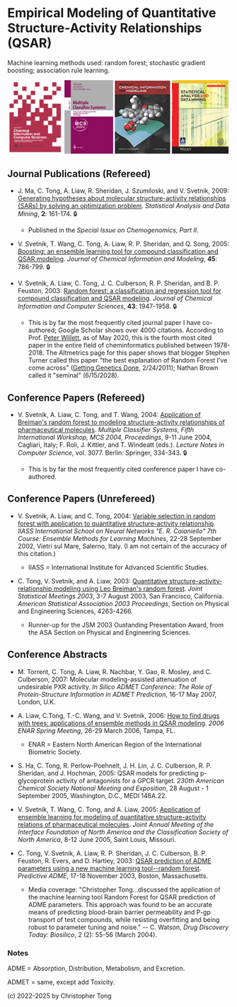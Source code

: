 # Empirical Modeling of Quantitative Structure-Activity Relationships (QSAR)

Machine learning methods used: random forest; stochastic gradient boosting; association rule learning.

<img src="journal_jcics.jpg" width="125"> <img src="mcs2004cover.jpg" width="110"> <img src="journal_jcim.jpg" width="125"> <img src="journal_sadm.gif" width="128">

## Journal Publications (Refereed)

- J. Ma, C. Tong, A. Liaw, R. Sheridan, J. Szumiloski, and V. Svetnik, 2009:  [Generating hypotheses about molecular structure-activity relationships (SARs) by 
solving an optimization problem](https://doi.org/10.1002/sam.10040).  *Statistical Analysis and Data Mining*, **2**: 161-174.  :lock:

  - Published in the *Special Issue on Chemogenomics, Part II*.

- V. Svetnik,  T. Wang, C.  Tong, A. Liaw, R. P. Sheridan, and Q. Song, 2005:  [Boosting:  an ensemble learning tool for compound classification and QSAR 
modeling](https://doi.org/10.1021/ci0500379). *Journal of Chemical Information and Modeling*, **45**:  786-799.  :lock:

- V. Svetnik, A. Liaw, C.  Tong, J. C. Culberson, R. P. Sheridan, and B. P. Feuston, 2003:  [Random forest:  a classification and regression tool for 
compound classification and QSAR modeling](https://doi.org/10.1021/ci034160g). *Journal of Chemical Information and Computer Sciences*, **43**: 1947-1958.  :lock:

  - This is by far the most frequently cited journal paper I have co-authored; Google Scholar shows over 4000 citations.  According to Prof. [Peter Willett](https://doi.org/10.3390/ijms21155576), as of May 2020, this is the fourth most cited paper in the entire field of cheminformatics published between 1978-2018.  The Altmetrics page for this paper shows that blogger Stephen Turner called this paper "the best explanation of Random Forest I've come across" ([Getting Genetics Done](https://gettinggeneticsdone.blogspot.com/2011/02/split-data-frame-into-testing-and.html), 2/24/2011); Nathan Brown called it "seminal" (6/15/2028).

## Conference Papers (Refereed)

- V. Svetnik, A. Liaw, C. Tong, and T. Wang, 2004:  [Application of Breiman's random forest to modeling structure-activity relationships of pharmaceutical 
molecules](https://doi.org/10.1007/978-3-540-25966-4_33).  *Multiple Classifier Systems, Fifth International Workshop, MCS 2004, Proceedings*, 9-11 June 2004, Cagliari, Italy; F. Roli, J. Kittler, and T. Windeatt (eds.).  *Lecture Notes in Computer Science*, vol. 3077. Berlin: Springer, 334-343.  :lock:

   - This is by far the most frequently cited conference paper I have co-authored.

## Conference Papers (Unrefereed)

- V. Svetnik, A. Liaw, and C. Tong, 2004:  [Variable selection in random forest with application to quantitative structure-activity relationship](https://www.researchgate.net/profile/Vladimir_Svetnik/publication/228572061_Variable_Selection_in_Random_Forest_with_Application_to_Quantitative_Structure-Activity_Relationship/links/00b495321cca0aa7d3000000/Variable-Selection-in-Random-Forest-with-Application-to-Quantitative-Structure-Activity-Relationship.pdf).  *IIASS International School on Neural Networks "E. R. Caianiello" 7th Course:  Ensemble Methods for Learning Machines*, 22-28 September 2002, Vietri sul Mare, Salerno, Italy.  (I am not certain of the accuracy of this citation.)

  - IIASS = International Institute for Advanced Scientific Studies.

- C. Tong, V. Svetnik, and A. Liaw, 2003:  [Quantitative structure-activity-relationship modeling using Leo Breiman's random forest](JSM2003-000025.pdf). 
*Joint Statistical Meetings 2003*, 3-7 August 2003, San Francisco, California.  *American Statistical Association 2003 Proceedings*, Section on 
Physical and Engineering Sciences, 4263-4266.

  - Runner-up for the JSM 2003 Oustanding Presentation Award, from the ASA Section on Physical and Engineering Sciences.

## Conference Abstracts

- M. Torrent, C. Tong, A. Liaw, R. Nachbar, Y. Gao, R. Mosley, and C. Culberson, 2007:  Molecular modeling-assisted attenuation of undesirable PXR 
activity.  *In Silico ADMET Conference:  The Role of Protein-Structure Information in ADMET Prediction*, 16-17 May 2007, London, U.K.

- A. Liaw, C.Tong, T.-C. Wang, and V. Svetnik, 2006:  [How to find drugs with trees:  applications of ensemble methods in QSAR 
modeling](enar2006ex.PNG).  *2006 ENAR Spring Meeting*, 26-29 March 2006, Tampa, FL. 

  - ENAR = Eastern North American Region of the International Biometric Society.

- S. Ha, C. Tong, R. Perlow-Poehnelt, J. H. Lin, J. C. Culberson, R. P. Sheridan, and J. Hochman, 2005:  QSAR models for predicting 
p-glycoprotein activity of antagonists for a GPCR target. *230th American Chemical Society National Meeting and Exposition*, 28 August - 1 September 2005, 
Washington, D.C., MEDI 146A.22.


- V. Svetnik, T. Wang, C. Tong, and A. Liaw, 2005:  [Application of ensemble learning for modeling of quantitative structure-activity relations of 
pharmaceutical molecules](interface2005ex.PNG). *Joint Annual Meeting of the Interface Foundation of North America and the Classification Society of North America*, 8-12 June 2005, Saint Louis, Missouri.  

- C. Tong, V. Svetnik, A. Liaw, R. P. Sheridan, J. C. Culberson, B. P. Feuston, R. Evers, and D. Hartley, 2003:  [QSAR prediction of ADME parameters 
using a new machine learning tool--random forest](predictive_adme_excerpt.PNG).  *Predictive ADME*, 17-18 November 2003, Boston, Massachusetts.

  - Media coverage:  "Christopher Tong...discussed the application of the machine learning tool Random Forest for QSAR prediction of ADME parameters.  This approach was found to be an accurate means of predicting blood-brain barrier permeability and P-gp transport of test compounds, while resisting overfitting and being robust to parameter tuning and noise."  -- C. Watson, *Drug Discovery Today:  Biosilico*, 2 (2): 55-56 (March 2004).

### Notes

ADME = Absorption, Distribution, Metabolism, and Excretion.  

ADMET = same, except add Toxicity.


(c) 2022-2025 by Christopher Tong
